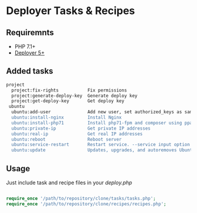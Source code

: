 # Deployer Tasks & Recipes

## Requiremnts
- PHP 7.1+
- [Deployer 5+](https://deployer.org/) 

## Added tasks

```bash
project
  project:fix-rights           Fix permissions
  project:generate-deploy-key  Generate deploy key
  project:get-deploy-key       Get deploy key
 ubuntu
  ubuntu:add-user              Add new user, set authorized_keys as same as root's and set permissions
  ubuntu:install-nginx         Install Nginx
  ubuntu:install-php71         Install php71-fpm and composer using ppa:ondrej/php
  ubuntu:private-ip            Get private IP addresses
  ubuntu:real-ip               Get real IP addresses
  ubuntu:reboot                Reboot server
  ubuntu:service-restart       Restart service. --service input option is required
  ubuntu:update                Updates, upgrades, and autoremoves Ubuntu packages 
```

## Usage

Just include task and recipe files in your *deploy.php*

```php

require_once '/path/to/repository/clone/tasks/tasks.php';
require_once '/path/to/repository/clone/recipes/recipes.php';

```
